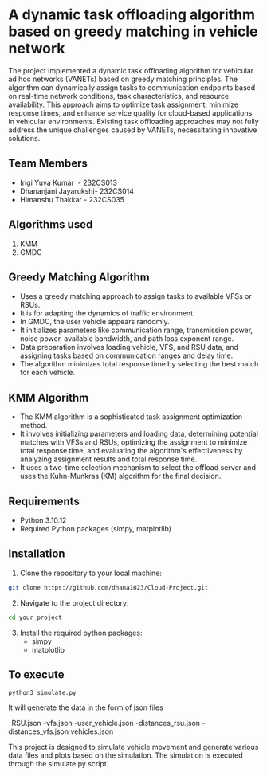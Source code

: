 
# A dynamic task offloading algorithm based on greedy matching in vehicle network

The project implemented a dynamic task offloading algorithm for vehicular ad hoc networks (VANETs) based on greedy matching principles. The algorithm can dynamically assign tasks to communication endpoints based on real-time network conditions, task characteristics, and resource availability. This approach aims to optimize task assignment, minimize response times, and enhance service quality for cloud-based applications in vehicular environments. Existing task offloading approaches may not fully address the unique challenges caused by VANETs, necessitating innovative solutions.

## Team Members
- Irigi Yuva Kumar  - 232CS013
- Dhananjani Jayarukshi- 232CS014
- Himanshu Thakkar - 232CS035

## Algorithms used
1. KMM
2. GMDC

## Greedy Matching Algorithm

- Uses a greedy matching approach to assign tasks to available VFSs or RSUs. 
- It is for adapting the dynamics of traffic environment.
- In GMDC, the user vehicle appears randomly.
- It initializes parameters like communication range, transmission power, noise power, available bandwidth, and path loss exponent range. 
- Data preparation involves loading vehicle, VFS, and RSU data, and assigning tasks based on communication ranges and delay time. 
- The algorithm minimizes total response time by selecting the best match for each vehicle.

## KMM Algorithm
- The KMM algorithm is a sophisticated task assignment optimization method. 
- It involves initializing parameters and loading data, determining potential matches with VFSs and RSUs, optimizing the assignment to minimize total response time, and evaluating the algorithm's effectiveness by analyzing assignment results and total response time.
- It uses a two-time selection mechanism to select the offload server and uses the Kuhn-Munkras (KM) algorithm for the final decision. 


## Requirements
 - Python 3.10.12
 - Required Python packages (simpy, matplotlib)
   
## Installation
1. Clone the repository to your local machine:

```sh
git clone https://github.com/dhana1023/Cloud-Project.git
```

2. Navigate to the project directory:
```sh
cd your_project
```
3. Install the required python packages:
   - simpy
   - matplotlib
     
## To execute 
`python3 simulate.py`

It will generate the data in the form of json files

-RSU.json
-vfs.json
-user_vehicle.json
-distances_rsu.json
-distances_vfs.json
vehicles.json


This project is designed to simulate vehicle movement and generate various data files and plots based on the simulation. The simulation is executed through the simulate.py script.
